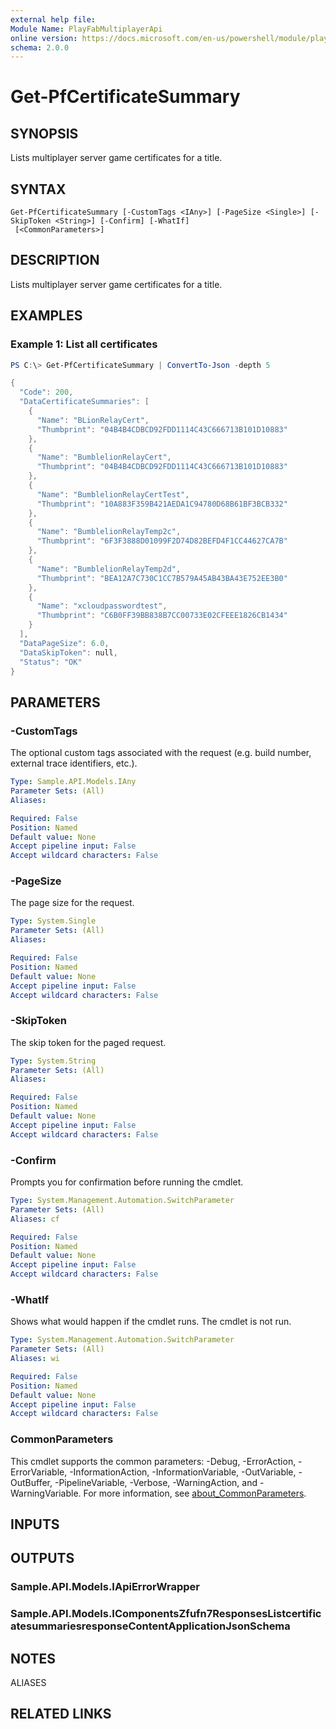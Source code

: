 ```yaml
---
external help file:
Module Name: PlayFabMultiplayerApi
online version: https://docs.microsoft.com/en-us/powershell/module/playfabmultiplayerapi/get-pfcertificatesummary
schema: 2.0.0
---
```


# Get-PfCertificateSummary

## SYNOPSIS
Lists multiplayer server game certificates for a title.

## SYNTAX

```
Get-PfCertificateSummary [-CustomTags <IAny>] [-PageSize <Single>] [-SkipToken <String>] [-Confirm] [-WhatIf]
 [<CommonParameters>]
```

## DESCRIPTION
Lists multiplayer server game certificates for a title.

## EXAMPLES

### Example 1: List all certificates
```powershell
PS C:\> Get-PfCertificateSummary | ConvertTo-Json -depth 5

{
  "Code": 200,
  "DataCertificateSummaries": [
    {
      "Name": "BLionRelayCert",
      "Thumbprint": "04B4B4CDBCD92FDD1114C43C666713B101D10883"
    },
    {
      "Name": "BumblelionRelayCert",
      "Thumbprint": "04B4B4CDBCD92FDD1114C43C666713B101D10883"
    },
    {
      "Name": "BumblelionRelayCertTest",
      "Thumbprint": "10A883F359B421AEDA1C94780D68B61BF3BCB332"
    },
    {
      "Name": "BumblelionRelayTemp2c",
      "Thumbprint": "6F3F3888D01099F2D74D82BEFD4F1CC44627CA7B"
    },
    {
      "Name": "BumblelionRelayTemp2d",
      "Thumbprint": "BEA12A7C730C1CC7B579A45AB43BA43E752EE3B0"
    },
    {
      "Name": "xcloudpasswordtest",
      "Thumbprint": "C6B0FF39BB838B7CC00733E02CFEEE1826CB1434"
    }
  ],
  "DataPageSize": 6.0,
  "DataSkipToken": null,
  "Status": "OK"
}
```



## PARAMETERS

### -CustomTags
The optional custom tags associated with the request (e.g.
build number, external trace identifiers, etc.).

```yaml
Type: Sample.API.Models.IAny
Parameter Sets: (All)
Aliases:

Required: False
Position: Named
Default value: None
Accept pipeline input: False
Accept wildcard characters: False
```

### -PageSize
The page size for the request.

```yaml
Type: System.Single
Parameter Sets: (All)
Aliases:

Required: False
Position: Named
Default value: None
Accept pipeline input: False
Accept wildcard characters: False
```

### -SkipToken
The skip token for the paged request.

```yaml
Type: System.String
Parameter Sets: (All)
Aliases:

Required: False
Position: Named
Default value: None
Accept pipeline input: False
Accept wildcard characters: False
```

### -Confirm
Prompts you for confirmation before running the cmdlet.

```yaml
Type: System.Management.Automation.SwitchParameter
Parameter Sets: (All)
Aliases: cf

Required: False
Position: Named
Default value: None
Accept pipeline input: False
Accept wildcard characters: False
```

### -WhatIf
Shows what would happen if the cmdlet runs.
The cmdlet is not run.

```yaml
Type: System.Management.Automation.SwitchParameter
Parameter Sets: (All)
Aliases: wi

Required: False
Position: Named
Default value: None
Accept pipeline input: False
Accept wildcard characters: False
```

### CommonParameters
This cmdlet supports the common parameters: -Debug, -ErrorAction, -ErrorVariable, -InformationAction, -InformationVariable, -OutVariable, -OutBuffer, -PipelineVariable, -Verbose, -WarningAction, and -WarningVariable. For more information, see [about_CommonParameters](http://go.microsoft.com/fwlink/?LinkID=113216).

## INPUTS

## OUTPUTS

### Sample.API.Models.IApiErrorWrapper

### Sample.API.Models.IComponentsZfufn7ResponsesListcertificatesummariesresponseContentApplicationJsonSchema

## NOTES

ALIASES

## RELATED LINKS

